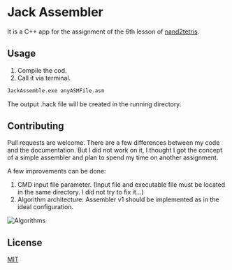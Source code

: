 # Jack Assembler

It is a C++ app for the assignment of the 6th lesson of [nand2tetris](https://www.coursera.org/learn/build-a-computer). 



## Usage

1. Compile the cod.
2. Call it via terminal.
```bash
JackAssemble.exe anyASMFile.asm
```
The output .hack file will be created in the running directory.

## Contributing
Pull requests are welcome. There are a few differences between my code and the documentation. But I did not work on it, I thought I got the concept of a simple assembler and plan to spend my time on another assignment.

A few improvements can be done:
1. CMD input file parameter. (Input file and executable file must be located in the same directory. I did not try to fix it...)
2. Algorithm architecture: Assembler v1 should be implemented as in the ideal configuration. 

![Algorithms](https://i.ibb.co/r5FwpqY/Jack-Assembler.png)


## License
[MIT](https://choosealicense.com/licenses/mit/)